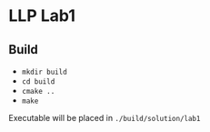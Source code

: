 # LLP Lab1

## Build
* `mkdir build`
* `cd build`
* `cmake ..`
* `make`

Executable will be placed in `./build/solution/lab1`